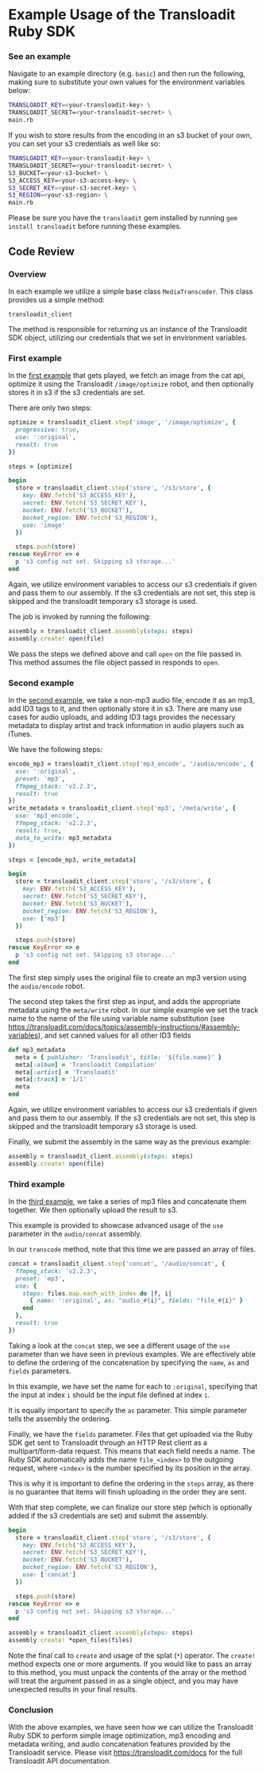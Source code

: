 # Example Usage of the Transloadit Ruby SDK

### See an example
Navigate to an example directory (e.g. ```basic```) and then run the following, making sure to 
substitute your own values for the environment variables below:

```bash
TRANSLOADIT_KEY=<your-transloadit-key> \
TRANSLOADIT_SECRET=<your-transloadit-secret> \
main.rb
```

If you wish to store results from the encoding in an s3 bucket of your own, you can set your s3 credentials as well like so:

```bash
TRANSLOADIT_KEY=<your-transloadit-key> \
TRANSLOADIT_SECRET=<your-transloadit-secret> \
S3_BUCKET=<your-s3-bucket> \
S3_ACCESS_KEY=<your-s3-access-key> \ 
S3_SECRET_KEY=<your-s3-secret-key> \ 
S3_REGION=<your-s3-region> \ 
main.rb
```

Please be sure you have the `transloadit` gem installed by running `gem install transloadit` before running these examples.

##  Code Review

### Overview

In each example we utilize a simple base class `MediaTranscoder`. This class provides us a simple method:
 
```
transloadit_client
```

The method is responsible for returning us an instance of the Transloadit SDK object,
utilizing our credentials that we set in environment variables.

### First example

In the [first example](https://github.com/transloadit/ruby-sdk/blob/master/examples/basic/image-transcoder.rb)
that gets played, we fetch an image from the cat api, optimize it using the Transloadit `/image/optimize` robot, and then optionally
stores it in s3 if the s3 credentials are set.

There are only two steps:

```ruby
optimize = transloadit_client.step('image', '/image/optimize', {
  progressive: true,
  use: ':original',
  result: true
})

steps = [optimize]

begin
  store = transloadit_client.step('store', '/s3/store', {
    key: ENV.fetch('S3_ACCESS_KEY'),
    secret: ENV.fetch('S3_SECRET_KEY'),
    bucket: ENV.fetch('S3_BUCKET'),
    bucket_region: ENV.fetch('S3_REGION'),
    use: 'image'
  })

  steps.push(store)
rescue KeyError => e
  p 's3 config not set. Skipping s3 storage...'
end

 ```

Again, we utilize environment variables to access our s3 credentials if given and pass them to 
our assembly. If the s3 credentials are not set, this step is skipped and the transloadit temporary s3 storage is used.

The job is invoked by running the following:

```ruby
assembly = transloadit_client.assembly(steps: steps)
assembly.create! open(file)
```

We pass the steps we defined above and call `open` on the file passed in. This method
assumes the file object passed in responds to `open`.

### Second example

In the [second example](https://github.com/transloadit/ruby-sdk/blob/master/examples/basic/audio-transcoder.rb),
we take a non-mp3 audio file, encode it as an mp3, add ID3 tags to it, and then optionally store it in s3.
There are many use cases for audio uploads, and adding ID3 tags provides the necessary metadata to display artist and track information
in audio players such as iTunes.

We have the following steps:

```ruby
encode_mp3 = transloadit_client.step('mp3_encode', '/audio/encode', {
  use: ':original',
  preset: 'mp3',
  ffmpeg_stack: 'v2.2.3',
  result: true
})
write_metadata = transloadit_client.step('mp3', '/meta/write', {
  use: 'mp3_encode',
  ffmpeg_stack: 'v2.2.3',
  result: true,
  data_to_write: mp3_metadata
})

steps = [encode_mp3, write_metadata]

begin
  store = transloadit_client.step('store', '/s3/store', {
    key: ENV.fetch('S3_ACCESS_KEY'),
    secret: ENV.fetch('S3_SECRET_KEY'),
    bucket: ENV.fetch('S3_BUCKET'),
    bucket_region: ENV.fetch('S3_REGION'),
    use: ['mp3']
  })

  steps.push(store)
rescue KeyError => e
  p 's3 config not set. Skipping s3 storage...'
end
```

The first step simply uses the original file to create an mp3 version using the `audio/encode`
robot.

The second step takes the first step as input, and adds the appropriate metadata using the `meta/write`
robot. In our simple example we set the track name to the name of the file using variable
name substitution (see https://transloadit.com/docs/topics/assembly-instructions/#assembly-variables), and set canned
values for all other ID3 fields

```ruby
def mp3_metadata
  meta = { publisher: 'Transloadit', title: '${file.name}' }
  meta[:album] = 'Transloadit Compilation'
  meta[:artist] = 'Transloadit'
  meta[:track] = '1/1'
  meta
end
```

Again, we utilize environment variables to access our s3 credentials if given and pass them to 
our assembly. If the s3 credentials are not set, this step is skipped and the transloadit temporary s3 storage is used.

Finally, we submit the assembly in the same way as the previous example:

```ruby
assembly = transloadit_client.assembly(steps: steps)
assembly.create! open(file)
```

### Third example

In the [third example](https://github.com/transloadit/ruby-sdk/blob/master/examples/basic/audio-concat-transcoder.rb),
we take a series of mp3 files and concatenate them together. We then optionally upload the result to s3.

This example is provided to showcase advanced usage of the `use` parameter in the `audio/concat` assembly.

In our `transcode` method, note that this time we are passed an array of files.

```ruby
concat = transloadit_client.step('concat', '/audio/concat', {
  ffmpeg_stack: 'v2.2.3',
  preset: 'mp3',
  use: {
    steps: files.map.each_with_index do |f, i|
      { name: ':original', as: "audio_#{i}", fields: "file_#{i}" }
    end
  },
  result: true
})
```

Taking a look at the `concat` step, we see a different usage of the `use` parameter
than we have seen in previous examples. We are effectively able to define the ordering of the
concatenation by specifying the ```name```,  `as` and `fields` parameters.
 
In this example, we have set the name for each to `:original`, specifying that the input
at index `i` should be the input file defined at index  `i`.
 
It is equally important to specify the `as` parameter. This simple parameter tells the assembly
the ordering.
 
Finally, we have the `fields` parameter. Files that get uploaded via the Ruby SDK get sent to Transloadit
through an HTTP Rest client as a multipart/form-data request. This means that each field needs a name. The Ruby SDK
automatically adds the name `file_<index>` to the outgoing request, where `<index>` is the number specified
by its position in the array. 

This is why it is important to define the ordering in the `steps` array, as there is no guarantee that items
will finish uploading in the order they are sent.

With that step complete, we can finalize our store step (which is optionally added if the s3 credentials are set) and submit the assembly.

```ruby
begin
  store = transloadit_client.step('store', '/s3/store', {
    key: ENV.fetch('S3_ACCESS_KEY'),
    secret: ENV.fetch('S3_SECRET_KEY'),
    bucket: ENV.fetch('S3_BUCKET'),
    bucket_region: ENV.fetch('S3_REGION'),
    use: ['concat']
  })

  steps.push(store)
rescue KeyError => e
  p 's3 config not set. Skipping s3 storage...'
end

assembly = transloadit_client.assembly(steps: steps)
assembly.create! *open_files(files)
```

Note the final call to `create` and usage of the splat (`*`) operator. The `create!` method expects
one or more arguments. If you would like to pass an array to this method, you must unpack the contents of the array
or the method will treat the argument passed in as a single object, and you may have unexpected results in your 
final results.

### Conclusion

With the above examples, we have seen how we can utilize the Transloadit Ruby SDK to perform simple image optimization,
mp3 encoding and metadata writing, and audio concatenation features provided by the Transloadit service. Please visit
https://transloadit.com/docs for the full Transloadit API documentation.
